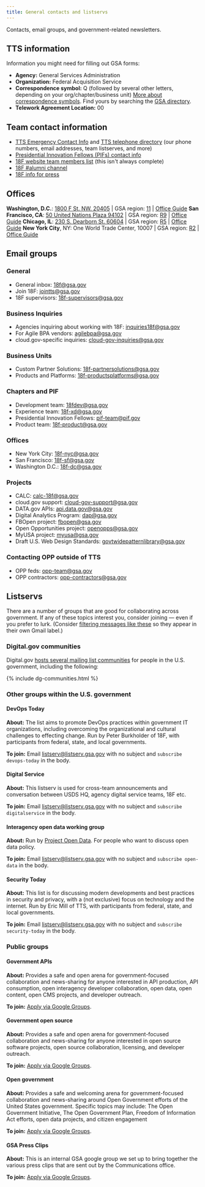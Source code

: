 ```yaml
---
title: General contacts and listservs
---
```


Contacts, email groups, and government-related newsletters.

## TTS information

Information you might need for filling out GSA forms:

* **Agency:** General Services Administration
* **Organization:** Federal Acquisition Service
* **Correspondence symbol:** Q (followed by several other letters, depending on your org/chapter/business unit) [More about correspondence symbols](https://insite.gsa.gov/portal/content/500188). Find yours by searching the [GSA directory](https://www.gsa.gov/staff-directory).
* **Telework Agreement Location:** 00

## Team contact information

- [TTS Emergency Contact Info](https://docs.google.com/spreadsheets/d/1-Hhv5S0M03W4JY1k-CM5vxrZildHUdMaxAoqLTWF2Ts/edit#gid=54359566) and [TTS telephone directory](https://docs.google.com/spreadsheets/d/1d3Eom-marGFCQHEn5JcZfONO8lSBdhxde16hpqCNchs/edit) (our phone numbers, email addresses, team listserves, and more)
- [Presidential Innovation Fellows (PIFs) contact info](https://docs.google.com/spreadsheets/d/1ejzCQLvRVaMjw1V-WOH_iabRd9dAT_mccaxrbJCNOQQ/edit#gid=1628534837)
- [18F website team members list](https://18f.gsa.gov/team/) (this isn't always complete)
- [18F #alumni channel](https://gsa-tts.slack.com/messages/alumni/)
- [18F info for press](https://18f.gsa.gov/press/)

## Offices

**Washington, D.C.**: [1800 F St. NW. 20405](http://www.gsa.gov/portal/content/135679) | GSA region: [11](http://www.gsa.gov/portal/category/20983) | [Office Guide](/washington-dc)
**San Francisco, CA**: [50 United Nations Plaza 94102](http://www.gsa.gov/portal/content/196483) |  GSA region: [R9](http://www.gsa.gov/portal/content/104695) | [Office Guide](/san-francisco)
**Chicago, IL**: [230 S. Dearborn St. 60604](http://www.gsa.gov/portal/content/101886) | GSA region: [R5](http://www.gsa.gov/portal/content/104773) | [Office Guide](/chicago)
**New York City**, NY: One World Trade Center, 10007 | GSA region: [R2](http://www.gsa.gov/portal/content/104728) | [Office Guide](/new-york-city)

## Email groups

### General

- General inbox: [18f@gsa.gov](mailto:18f@gsa.gov)
- Join 18F: [jointts@gsa.gov](mailto:jointts@gsa.gov)
- 18F supervisors: [18f-supervisors@gsa.gov](mailto:18f-supervisors@gsa.gov)

### Business Inquiries
- Agencies inquiring about working with 18F: [inquiries18f@gsa.gov](mailto:inquiries18f@gsa.gov)
- For Agile BPA vendors: [agilebpa@gsa.gov](mailto:agilebpa@gsa.gov)
- cloud.gov-specific inquiries: [cloud-gov-inquiries@gsa.gov](mailto:cloud-gov-inquiries@gsa.gov)

### Business Units
 - Custom Partner Solutions: [18f-partnersolutions@gsa.gov](mailto:18f-partnersolutions@gsa.gov)
 - Products and Platforms: [18f-productsplatforms@gsa.gov](mailto:18f-productsplatforms@gsa.gov)

### Chapters and PIF

- Development team: [18fdev@gsa.gov](mailto:18fdev@gsa.gov)
- Experience team: [18f-xd@gsa.gov](mailto:18f-xd@gsa.gov)
- Presidential Innovation Fellows: [pif-team@pif.gov](mailto:pif-team@pif.gov)
- Product team: [18f-product@gsa.gov](mailto:18f-product@gsa.gov)

### Offices

- New York City: [18f-nyc@gsa.gov](mailto:18f-nyc@gsa.gov)
- San Francisco: [18f-sf@gsa.gov](mailto:18f-sf@gsa.gov)
- Washington D.C.: [18f-dc@gsa.gov](mailto:18f-dc@gsa.gov)

### Projects

- CALC: [calc-18f@gsa.gov](mailto:calc-18f@gsa.gov)
- cloud.gov support: [cloud-gov-support@gsa.gov](mailto:cloud-gov-support@gsa.gov)
- DATA.gov APIs: [api.data.gov@gsa.gov](mailto:api.data.gov@gsa.gov)
- Digital Analytics Program: [dap@gsa.gov](mailto:dap@gsa.gov)
- FBOpen project: [fbopen@gsa.gov](mailto:fbopen@gsa.gov)
- Open Opportunities project: [openopps@gsa.gov](mailto:openopps@gsa.gov)
- MyUSA project: [myusa@gsa.gov](mailto:myusa@gsa.gov)
- Draft U.S. Web Design Standards: [govtwidepatternlibrary@gsa.gov](mailto:govtwidepatternlibrary@gsa.gov)

### Contacting OPP outside of TTS

- OPP feds: [opp-team@gsa.gov](mailto:opp-team@gsa.gov)
- OPP contractors: [opp-contractors@gsa.gov](mailto:opp-contractors@gsa.gov)


## Listservs

There are a number of groups that are good for collaborating across government. If any of these topics interest you, consider joining &mdash; even if you prefer to lurk. (Consider [filtering messages like these](https://support.google.com/mail/answer/6579?hl=en) so they appear in their own Gmail label.)


### Digital.gov communities

Digital.gov [hosts several mailing list communities](http://digital.gov/communities/) for people in the U.S. government, including the following:


{% include dg-communities.html %}


### Other groups within the U.S. government

#### DevOps Today

**About:** The list aims to promote DevOps practices within government IT organizations, including overcoming the organizational and cultural challenges to effecting change. Run by Peter Burkholder of 18F, with participants from federal, state, and local governments.

**To join:** Email listserv@listserv.gsa.gov with no subject and `subscribe devops-today` in the body.

#### Digital Service

**About:** This listserv is used for cross-team announcements and conversation between USDS HQ, agency digital service teams, 18F etc.

**To join:** Email listserv@listserv.gsa.gov with no subject and `subscribe digitalservice` in the body.

#### Interagency open data working group

**About:** Run by [Project Open Data](https://project-open-data.cio.gov). For people who want to discuss open data policy.

**To join:** Email listserv@listserv.gsa.gov with no subject and `subscribe open-data` in the body.

#### Security Today

**About:** This list is for discussing modern developments and best practices in security and privacy, with a (not exclusive) focus on technology and the internet. Run by Eric Mill of TTS, with participants from federal, state, and local governments.

**To join:** Email listserv@listserv.gsa.gov with no subject and `subscribe security-today` in the body.

### Public groups

#### Government APIs

**About:** Provides a safe and open arena for government-focused collaboration and news-sharing for anyone interested in API production, API consumption, open interagency developer collaboration, open data, open content, open CMS projects, and developer outreach.

**To join:** [Apply via Google Groups](https://groups.google.com/forum/?nomobile=true#!forum/us-government-apis).

#### Government open source

**About:** Provides a safe and open arena for government-focused collaboration and news-sharing for anyone interested in open source software projects, open source collaboration, licensing, and developer outreach.

**To join:** [Apply via Google Groups](https://groups.google.com/forum/?nomobile=true#!forum/government-open-source).

#### Open government

**About:** Provides a safe and welcoming arena for government-focused collaboration and news-sharing around Open Government efforts of the United States government.  Specific topics may include: The Open Government Initiative, The Open Government Plan, Freedom of Information Act efforts, open data projects, and citizen engagement

**To join:** [Apply via Google Groups](https://groups.google.com/forum/?nomobile=true#!forum/us-open-government).

#### GSA Press Clips

**About:** This is an internal GSA google group we set up to bring together the various press clips that are sent out by the Communications office.

**To join:** [Apply via Google Groups](https://groups.google.com/a/gsa.gov/forum/?hl=en#!forum/18f-clips).
